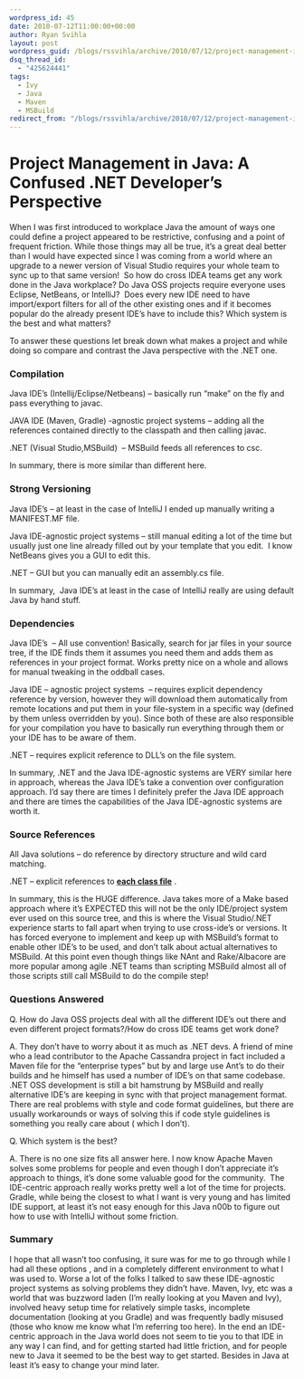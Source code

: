 ```yaml
---
wordpress_id: 45
date: 2010-07-12T11:00:00+00:00
author: Ryan Svihla
layout: post
wordpress_guid: /blogs/rssvihla/archive/2010/07/12/project-management-in-java-a-confused-net-developer-s-perspective.aspx
dsq_thread_id:
  - "425624441"
tags:
  - Ivy
  - Java
  - Maven
  - MSBuild
redirect_from: "/blogs/rssvihla/archive/2010/07/12/project-management-in-java-a-confused-net-developer-s-perspective.aspx/"
---
```

<h1>Project Management in Java: A Confused .NET Developer’s Perspective</h1>
When I was first introduced to workplace Java the amount of ways one could define a project appeared to be restrictive, confusing and a point of frequent friction. While those things may all be true, it’s a great deal better than I would have expected since I was coming from a world where an upgrade to a newer version of Visual Studio requires your whole team to sync up to that same version!&#160; So how do cross IDEA teams get any work done in the Java workplace? Do Java OSS projects require everyone uses Eclipse, NetBeans, or IntelliJ?&#160; Does every new IDE need to have import/export filters for all of the other existing ones and if it becomes popular do the already present IDE’s have to include this? Which system is the best and what matters?

To answer these questions let break down what makes a project and while doing so compare and contrast the Java perspective with the .NET one.

### Compilation

Java IDE’s (Intellij/Eclipse/Netbeans) – basically run “make” on the fly and pass everything to javac.

JAVA IDE (Maven, Gradle) -agnostic project systems – adding all the references contained directly to the classpath and then calling javac.

.NET (Visual Studio,MSBuild)&#160; – MSBuild feeds all references to csc.

In summary, there is more similar than different here.

### Strong Versioning

Java IDE’s – at least in the case of IntelliJ I ended up manually writing a MANIFEST.MF file.

Java IDE-agnostic project systems – still manual editing a lot of the time but usually just one line already filled out by your template that you edit.&#160; I know NetBeans gives you a GUI to edit this. 

.NET – GUI but you can manually edit an assembly.cs file. 

In summary,&#160; Java IDE’s at least in the case of IntelliJ really are using default Java by hand stuff.

### Dependencies

Java IDE’s&#160; – All use convention! Basically, search for jar files in your source tree, if the IDE finds them it assumes you need them and adds them as references in your project format. Works pretty nice on a whole and allows for manual tweaking in the oddball cases.

Java IDE &#8211; agnostic project systems&#160; – requires explicit dependency reference by version, however they will download them automatically from remote locations and put them in your file-system in a specific way (defined by them unless overridden by you). Since both of these are also responsible for your compilation you have to basically run everything through them or your IDE has to be aware of them.

.NET – requires explicit reference to DLL’s on the file system.

In summary, .NET and the Java IDE-agnostic systems are VERY similar here in approach, whereas the Java IDE’s take a convention over configuration approach. I’d say there are times I definitely prefer the Java IDE approach and there are times the capabilities of the Java IDE-agnostic systems are worth it.

### 

### Source References

All Java solutions – do reference by directory structure and wild card matching.

.NET – explicit references to **<u>each class file</u>** .

In summary, this is the HUGE difference. Java takes more of a Make based approach where it’s EXPECTED this will not be the only IDE/project system ever used on this source tree, and this is where the Visual Studio/.NET experience starts to fall apart when trying to use cross-ide’s or versions. It has forced everyone to implement and keep up with MSBuild’s format to enable other IDE’s to be used, and don’t talk about actual alternatives to MSBuild. At this point even though things like NAnt and Rake/Albacore are more popular among agile .NET teams than scripting MSBuild almost all of those scripts still call MSBuild to do the compile step! 

### Questions Answered

Q. How do Java OSS projects deal with all the different IDE’s out there and even different project formats?/How do cross IDE teams get work done?

A. They don’t have to worry about it as much as .NET devs. A friend of mine who a lead contributor to the Apache Cassandra project in fact included a Maven file for the “enterprise types” but by and large use Ant’s to do their builds and he himself has used a number of IDE’s on that same codebase. .NET OSS development is still a bit hamstrung by MSBuild and really alternative IDE’s are keeping in sync with that project management format. There are real problems with style and code format guidelines, but there are usually workarounds or ways of solving this if code style guidelines is something you really care about ( which I don’t).

Q. Which system is the best?

A. There is no one size fits all answer here. I now know Apache Maven solves some problems for people and even though I don’t appreciate it’s approach to things, it’s done some valuable good for the community.&#160; The IDE-centric approach really works pretty well a lot of the time for projects. Gradle, while being the closest to what I want is very young and has limited IDE support, at least it’s not easy enough for this Java n00b to figure out how to use with IntelliJ without some friction.

### Summary

I hope that all wasn’t too confusing, it sure was for me to go through while I had all these options , and in a completely different environment to what I was used to. Worse a lot of the folks I talked to saw these IDE-agnostic project systems as solving problems they didn’t have. Maven, Ivy, etc was a world that was buzzword laden (I’m really looking at you Maven and Ivy), involved heavy setup time for relatively simple tasks, incomplete documentation (looking at you Gradle) and was frequently badly misused (those who know me know what I’m referring too here). In the end an IDE-centric approach in the Java world does not seem to tie you to that IDE in any way I can find, and for getting started had little friction, and for people new to Java it seemed to be the best way to get started. Besides in Java at least it’s easy to change your mind later.